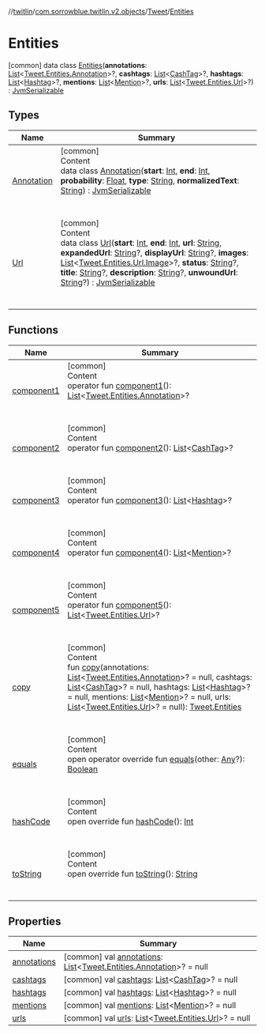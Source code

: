 //[twitlin](../../../index.md)/[com.sorrowblue.twitlin.v2.objects](../../index.md)/[Tweet](../index.md)/[Entities](index.md)



# Entities  
 [common] data class [Entities](index.md)(**annotations**: [List](https://kotlinlang.org/api/latest/jvm/stdlib/kotlin.collections/-list/index.html)<[Tweet.Entities.Annotation](-annotation/index.md)>?, **cashtags**: [List](https://kotlinlang.org/api/latest/jvm/stdlib/kotlin.collections/-list/index.html)<[CashTag](../../-cash-tag/index.md)>?, **hashtags**: [List](https://kotlinlang.org/api/latest/jvm/stdlib/kotlin.collections/-list/index.html)<[Hashtag](../../-hashtag/index.md)>?, **mentions**: [List](https://kotlinlang.org/api/latest/jvm/stdlib/kotlin.collections/-list/index.html)<[Mention](../../-mention/index.md)>?, **urls**: [List](https://kotlinlang.org/api/latest/jvm/stdlib/kotlin.collections/-list/index.html)<[Tweet.Entities.Url](-url/index.md)>?) : [JvmSerializable](../../../com.sorrowblue.twitlin.annotation/-jvm-serializable/index.md)   


## Types  
  
|  Name|  Summary| 
|---|---|
| <a name="com.sorrowblue.twitlin.v2.objects/Tweet.Entities.Annotation///PointingToDeclaration/"></a>[Annotation](-annotation/index.md)| <a name="com.sorrowblue.twitlin.v2.objects/Tweet.Entities.Annotation///PointingToDeclaration/"></a>[common]  <br>Content  <br>data class [Annotation](-annotation/index.md)(**start**: [Int](https://kotlinlang.org/api/latest/jvm/stdlib/kotlin/-int/index.html), **end**: [Int](https://kotlinlang.org/api/latest/jvm/stdlib/kotlin/-int/index.html), **probability**: [Float](https://kotlinlang.org/api/latest/jvm/stdlib/kotlin/-float/index.html), **type**: [String](https://kotlinlang.org/api/latest/jvm/stdlib/kotlin/-string/index.html), **normalizedText**: [String](https://kotlinlang.org/api/latest/jvm/stdlib/kotlin/-string/index.html)) : [JvmSerializable](../../../com.sorrowblue.twitlin.annotation/-jvm-serializable/index.md)  <br><br><br>
| <a name="com.sorrowblue.twitlin.v2.objects/Tweet.Entities.Url///PointingToDeclaration/"></a>[Url](-url/index.md)| <a name="com.sorrowblue.twitlin.v2.objects/Tweet.Entities.Url///PointingToDeclaration/"></a>[common]  <br>Content  <br>data class [Url](-url/index.md)(**start**: [Int](https://kotlinlang.org/api/latest/jvm/stdlib/kotlin/-int/index.html), **end**: [Int](https://kotlinlang.org/api/latest/jvm/stdlib/kotlin/-int/index.html), **url**: [String](https://kotlinlang.org/api/latest/jvm/stdlib/kotlin/-string/index.html), **expandedUrl**: [String](https://kotlinlang.org/api/latest/jvm/stdlib/kotlin/-string/index.html)?, **displayUrl**: [String](https://kotlinlang.org/api/latest/jvm/stdlib/kotlin/-string/index.html)?, **images**: [List](https://kotlinlang.org/api/latest/jvm/stdlib/kotlin.collections/-list/index.html)<[Tweet.Entities.Url.Image](-url/-image/index.md)>?, **status**: [String](https://kotlinlang.org/api/latest/jvm/stdlib/kotlin/-string/index.html)?, **title**: [String](https://kotlinlang.org/api/latest/jvm/stdlib/kotlin/-string/index.html)?, **description**: [String](https://kotlinlang.org/api/latest/jvm/stdlib/kotlin/-string/index.html)?, **unwoundUrl**: [String](https://kotlinlang.org/api/latest/jvm/stdlib/kotlin/-string/index.html)?) : [JvmSerializable](../../../com.sorrowblue.twitlin.annotation/-jvm-serializable/index.md)  <br><br><br>


## Functions  
  
|  Name|  Summary| 
|---|---|
| <a name="com.sorrowblue.twitlin.v2.objects/Tweet.Entities/component1/#/PointingToDeclaration/"></a>[component1](component1.md)| <a name="com.sorrowblue.twitlin.v2.objects/Tweet.Entities/component1/#/PointingToDeclaration/"></a>[common]  <br>Content  <br>operator fun [component1](component1.md)(): [List](https://kotlinlang.org/api/latest/jvm/stdlib/kotlin.collections/-list/index.html)<[Tweet.Entities.Annotation](-annotation/index.md)>?  <br><br><br>
| <a name="com.sorrowblue.twitlin.v2.objects/Tweet.Entities/component2/#/PointingToDeclaration/"></a>[component2](component2.md)| <a name="com.sorrowblue.twitlin.v2.objects/Tweet.Entities/component2/#/PointingToDeclaration/"></a>[common]  <br>Content  <br>operator fun [component2](component2.md)(): [List](https://kotlinlang.org/api/latest/jvm/stdlib/kotlin.collections/-list/index.html)<[CashTag](../../-cash-tag/index.md)>?  <br><br><br>
| <a name="com.sorrowblue.twitlin.v2.objects/Tweet.Entities/component3/#/PointingToDeclaration/"></a>[component3](component3.md)| <a name="com.sorrowblue.twitlin.v2.objects/Tweet.Entities/component3/#/PointingToDeclaration/"></a>[common]  <br>Content  <br>operator fun [component3](component3.md)(): [List](https://kotlinlang.org/api/latest/jvm/stdlib/kotlin.collections/-list/index.html)<[Hashtag](../../-hashtag/index.md)>?  <br><br><br>
| <a name="com.sorrowblue.twitlin.v2.objects/Tweet.Entities/component4/#/PointingToDeclaration/"></a>[component4](component4.md)| <a name="com.sorrowblue.twitlin.v2.objects/Tweet.Entities/component4/#/PointingToDeclaration/"></a>[common]  <br>Content  <br>operator fun [component4](component4.md)(): [List](https://kotlinlang.org/api/latest/jvm/stdlib/kotlin.collections/-list/index.html)<[Mention](../../-mention/index.md)>?  <br><br><br>
| <a name="com.sorrowblue.twitlin.v2.objects/Tweet.Entities/component5/#/PointingToDeclaration/"></a>[component5](component5.md)| <a name="com.sorrowblue.twitlin.v2.objects/Tweet.Entities/component5/#/PointingToDeclaration/"></a>[common]  <br>Content  <br>operator fun [component5](component5.md)(): [List](https://kotlinlang.org/api/latest/jvm/stdlib/kotlin.collections/-list/index.html)<[Tweet.Entities.Url](-url/index.md)>?  <br><br><br>
| <a name="com.sorrowblue.twitlin.v2.objects/Tweet.Entities/copy/#kotlin.collections.List[com.sorrowblue.twitlin.v2.objects.Tweet.Entities.Annotation]?#kotlin.collections.List[com.sorrowblue.twitlin.v2.objects.CashTag]?#kotlin.collections.List[com.sorrowblue.twitlin.v2.objects.Hashtag]?#kotlin.collections.List[com.sorrowblue.twitlin.v2.objects.Mention]?#kotlin.collections.List[com.sorrowblue.twitlin.v2.objects.Tweet.Entities.Url]?/PointingToDeclaration/"></a>[copy](copy.md)| <a name="com.sorrowblue.twitlin.v2.objects/Tweet.Entities/copy/#kotlin.collections.List[com.sorrowblue.twitlin.v2.objects.Tweet.Entities.Annotation]?#kotlin.collections.List[com.sorrowblue.twitlin.v2.objects.CashTag]?#kotlin.collections.List[com.sorrowblue.twitlin.v2.objects.Hashtag]?#kotlin.collections.List[com.sorrowblue.twitlin.v2.objects.Mention]?#kotlin.collections.List[com.sorrowblue.twitlin.v2.objects.Tweet.Entities.Url]?/PointingToDeclaration/"></a>[common]  <br>Content  <br>fun [copy](copy.md)(annotations: [List](https://kotlinlang.org/api/latest/jvm/stdlib/kotlin.collections/-list/index.html)<[Tweet.Entities.Annotation](-annotation/index.md)>? = null, cashtags: [List](https://kotlinlang.org/api/latest/jvm/stdlib/kotlin.collections/-list/index.html)<[CashTag](../../-cash-tag/index.md)>? = null, hashtags: [List](https://kotlinlang.org/api/latest/jvm/stdlib/kotlin.collections/-list/index.html)<[Hashtag](../../-hashtag/index.md)>? = null, mentions: [List](https://kotlinlang.org/api/latest/jvm/stdlib/kotlin.collections/-list/index.html)<[Mention](../../-mention/index.md)>? = null, urls: [List](https://kotlinlang.org/api/latest/jvm/stdlib/kotlin.collections/-list/index.html)<[Tweet.Entities.Url](-url/index.md)>? = null): [Tweet.Entities](index.md)  <br><br><br>
| <a name="kotlin/Any/equals/#kotlin.Any?/PointingToDeclaration/"></a>[equals](../../../com.sorrowblue.twitlin.v2.users/-users-api/-expansion/-companion/index.md#%5Bkotlin%2FAny%2Fequals%2F%23kotlin.Any%3F%2FPointingToDeclaration%2F%5D%2FFunctions%2F1930806739)| <a name="kotlin/Any/equals/#kotlin.Any?/PointingToDeclaration/"></a>[common]  <br>Content  <br>open operator override fun [equals](../../../com.sorrowblue.twitlin.v2.users/-users-api/-expansion/-companion/index.md#%5Bkotlin%2FAny%2Fequals%2F%23kotlin.Any%3F%2FPointingToDeclaration%2F%5D%2FFunctions%2F1930806739)(other: [Any](https://kotlinlang.org/api/latest/jvm/stdlib/kotlin/-any/index.html)?): [Boolean](https://kotlinlang.org/api/latest/jvm/stdlib/kotlin/-boolean/index.html)  <br><br><br>
| <a name="kotlin/Any/hashCode/#/PointingToDeclaration/"></a>[hashCode](../../../com.sorrowblue.twitlin.v2.users/-users-api/-expansion/-companion/index.md#%5Bkotlin%2FAny%2FhashCode%2F%23%2FPointingToDeclaration%2F%5D%2FFunctions%2F1930806739)| <a name="kotlin/Any/hashCode/#/PointingToDeclaration/"></a>[common]  <br>Content  <br>open override fun [hashCode](../../../com.sorrowblue.twitlin.v2.users/-users-api/-expansion/-companion/index.md#%5Bkotlin%2FAny%2FhashCode%2F%23%2FPointingToDeclaration%2F%5D%2FFunctions%2F1930806739)(): [Int](https://kotlinlang.org/api/latest/jvm/stdlib/kotlin/-int/index.html)  <br><br><br>
| <a name="kotlin/Any/toString/#/PointingToDeclaration/"></a>[toString](../../../com.sorrowblue.twitlin.v2.users/-users-api/-expansion/-companion/index.md#%5Bkotlin%2FAny%2FtoString%2F%23%2FPointingToDeclaration%2F%5D%2FFunctions%2F1930806739)| <a name="kotlin/Any/toString/#/PointingToDeclaration/"></a>[common]  <br>Content  <br>open override fun [toString](../../../com.sorrowblue.twitlin.v2.users/-users-api/-expansion/-companion/index.md#%5Bkotlin%2FAny%2FtoString%2F%23%2FPointingToDeclaration%2F%5D%2FFunctions%2F1930806739)(): [String](https://kotlinlang.org/api/latest/jvm/stdlib/kotlin/-string/index.html)  <br><br><br>


## Properties  
  
|  Name|  Summary| 
|---|---|
| <a name="com.sorrowblue.twitlin.v2.objects/Tweet.Entities/annotations/#/PointingToDeclaration/"></a>[annotations](annotations.md)| <a name="com.sorrowblue.twitlin.v2.objects/Tweet.Entities/annotations/#/PointingToDeclaration/"></a> [common] val [annotations](annotations.md): [List](https://kotlinlang.org/api/latest/jvm/stdlib/kotlin.collections/-list/index.html)<[Tweet.Entities.Annotation](-annotation/index.md)>? = null   <br>
| <a name="com.sorrowblue.twitlin.v2.objects/Tweet.Entities/cashtags/#/PointingToDeclaration/"></a>[cashtags](cashtags.md)| <a name="com.sorrowblue.twitlin.v2.objects/Tweet.Entities/cashtags/#/PointingToDeclaration/"></a> [common] val [cashtags](cashtags.md): [List](https://kotlinlang.org/api/latest/jvm/stdlib/kotlin.collections/-list/index.html)<[CashTag](../../-cash-tag/index.md)>? = null   <br>
| <a name="com.sorrowblue.twitlin.v2.objects/Tweet.Entities/hashtags/#/PointingToDeclaration/"></a>[hashtags](hashtags.md)| <a name="com.sorrowblue.twitlin.v2.objects/Tweet.Entities/hashtags/#/PointingToDeclaration/"></a> [common] val [hashtags](hashtags.md): [List](https://kotlinlang.org/api/latest/jvm/stdlib/kotlin.collections/-list/index.html)<[Hashtag](../../-hashtag/index.md)>? = null   <br>
| <a name="com.sorrowblue.twitlin.v2.objects/Tweet.Entities/mentions/#/PointingToDeclaration/"></a>[mentions](mentions.md)| <a name="com.sorrowblue.twitlin.v2.objects/Tweet.Entities/mentions/#/PointingToDeclaration/"></a> [common] val [mentions](mentions.md): [List](https://kotlinlang.org/api/latest/jvm/stdlib/kotlin.collections/-list/index.html)<[Mention](../../-mention/index.md)>? = null   <br>
| <a name="com.sorrowblue.twitlin.v2.objects/Tweet.Entities/urls/#/PointingToDeclaration/"></a>[urls](urls.md)| <a name="com.sorrowblue.twitlin.v2.objects/Tweet.Entities/urls/#/PointingToDeclaration/"></a> [common] val [urls](urls.md): [List](https://kotlinlang.org/api/latest/jvm/stdlib/kotlin.collections/-list/index.html)<[Tweet.Entities.Url](-url/index.md)>? = null   <br>

